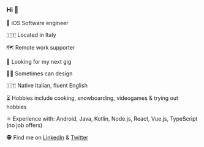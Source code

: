 ### Hi 👋

📱 iOS Software engineer

🇮🇹 Located in Italy

🗺 Remote work supporter

🔭 Looking for my next gig

👨‍🎨 Sometimes can design

🇮🇹 Native Italian, fluent English

⏳ Hobbies include cooking, snowboarding, videogames & trying out hobbies

⚛ Experience with: Android, Java, Kotlin, Node.js, React, Vue.js, TypeScript (no job offers)

🕵️ Find me on [LinkedIn](https://www.linkedin.com/in/mattia-contin) & [Twitter](https://twitter.com/mattiacontin)

